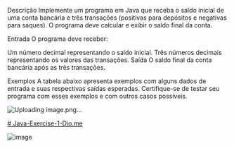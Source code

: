 Descrição
Implemente um programa em Java que receba o saldo inicial de uma conta bancária e três transações (positivas para depósitos e negativas para saques). O programa deve calcular e exibir o saldo final da conta.

Entrada
O programa deve receber:

Um número decimal representando o saldo inicial.
Três números decimais representando os valores das transações.
Saída
O saldo final da conta bancária após as três transações.

Exemplos
A tabela abaixo apresenta exemplos com alguns dados de entrada e suas respectivas saídas esperadas. Certifique-se de testar seu programa com esses exemplos e com outros casos possíveis.

![Uploading image.png…]()


[# Java-Exercise-1-Dio.me](https://web.dio.me/)

![image](https://github.com/user-attachments/assets/98561439-8a72-4a51-9c43-5e9bfe8de435)

